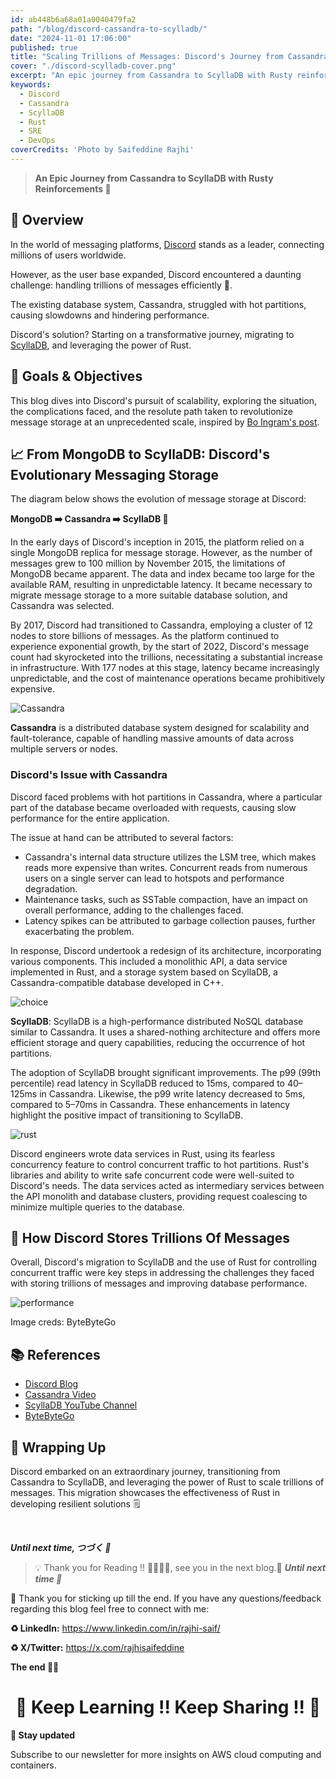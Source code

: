 ```yaml
---
id: ab448b6a68a01a0040479fa2
path: "/blog/discord-cassandra-to-scylladb/"
date: "2024-11-01 17:06:00"
published: true
title: "Scaling Trillions of Messages: Discord's Journey from Cassandra to ScyllaDB with Rust-Powered Solutions 🚀"
cover: "./discord-scylladb-cover.png"
excerpt: "An epic journey from Cassandra to ScyllaDB with Rusty reinforcements, detailing how Discord scaled to handle trillions of messages."
keywords:
  - Discord
  - Cassandra
  - ScyllaDB
  - Rust
  - SRE
  - DevOps
coverCredits: 'Photo by Saifeddine Rajhi'
---
```


> **An Epic Journey from Cassandra to ScyllaDB with Rusty Reinforcements 🚀**

## 🔰 Overview

In the world of messaging platforms, [Discord](https://discord.com/) stands as a leader, connecting millions of users worldwide.

However, as the user base expanded, Discord encountered a daunting challenge: handling trillions of messages efficiently 🤔.

The existing database system, Cassandra, struggled with hot partitions, causing slowdowns and hindering performance.

Discord's solution? Starting on a transformative journey, migrating to [ScyllaDB](https://www.scylladb.com/), and leveraging the power of Rust.

## 🎯 Goals & Objectives

This blog dives into Discord's pursuit of scalability, exploring the situation, the complications faced, and the resolute path taken to revolutionize message storage at an unprecedented scale, inspired by [Bo Ingram's post](https://discord.com/blog/how-discord-stores-trillions-of-messages).

## 📈 From MongoDB to ScyllaDB: Discord's Evolutionary Messaging Storage

The diagram below shows the evolution of message storage at Discord:

**MongoDB ➡️ Cassandra ➡️ ScyllaDB 🎉**

In the early days of Discord's inception in 2015, the platform relied on a single MongoDB replica for message storage. However, as the number of messages grew to 100 million by November 2015, the limitations of MongoDB became apparent. The data and index became too large for the available RAM, resulting in unpredictable latency. It became necessary to migrate message storage to a more suitable database solution, and Cassandra was selected.

By 2017, Discord had transitioned to Cassandra, employing a cluster of 12 nodes to store billions of messages. As the platform continued to experience exponential growth, by the start of 2022, Discord's message count had skyrocketed into the trillions, necessitating a substantial increase in infrastructure. With 177 nodes at this stage, latency became increasingly unpredictable, and the cost of maintenance operations became prohibitively expensive.

![Cassandra](./cassandra.jpg)

**Cassandra** is a distributed database system designed for scalability and fault-tolerance, capable of handling massive amounts of data across multiple servers or nodes.

### Discord's Issue with Cassandra

Discord faced problems with hot partitions in Cassandra, where a particular part of the database became overloaded with requests, causing slow performance for the entire application.

The issue at hand can be attributed to several factors:

- Cassandra's internal data structure utilizes the LSM tree, which makes reads more expensive than writes. Concurrent reads from numerous users on a single server can lead to hotspots and performance degradation.
- Maintenance tasks, such as SSTable compaction, have an impact on overall performance, adding to the challenges faced.
- Latency spikes can be attributed to garbage collection pauses, further exacerbating the problem.

In response, Discord undertook a redesign of its architecture, incorporating various components. This included a monolithic API, a data service implemented in Rust, and a storage system based on ScyllaDB, a Cassandra-compatible database developed in C++.

![choice](./choice.jpg)

**ScyllaDB**: ScyllaDB is a high-performance distributed NoSQL database similar to Cassandra. It uses a shared-nothing architecture and offers more efficient storage and query capabilities, reducing the occurrence of hot partitions.

The adoption of ScyllaDB brought significant improvements. The p99 (99th percentile) read latency in ScyllaDB reduced to 15ms, compared to 40–125ms in Cassandra. Likewise, the p99 write latency decreased to 5ms, compared to 5–70ms in Cassandra. These enhancements in latency highlight the positive impact of transitioning to ScyllaDB.

![rust](./rust.jpg)

Discord engineers wrote data services in Rust, using its fearless concurrency feature to control concurrent traffic to hot partitions. Rust's libraries and ability to write safe concurrent code were well-suited to Discord's needs. The data services acted as intermediary services between the API monolith and database clusters, providing request coalescing to minimize multiple queries to the database.

## 🔹 How Discord Stores Trillions Of Messages

Overall, Discord's migration to ScyllaDB and the use of Rust for controlling concurrent traffic were key steps in addressing the challenges they faced with storing trillions of messages and improving database performance.

![performance](./performance.jpg)
<div class="image-title">Image creds: ByteByteGo</div>

## 📚 References

- [Discord Blog](https://discord.com/blog)
- [Cassandra Video](https://www.youtube.com/watch?v=some-video)
- [ScyllaDB YouTube Channel](https://www.youtube.com/channel/UCsome-channel)
- [ByteByteGo](https://bytebytego.com/)

## 👏 Wrapping Up

Discord embarked on an extraordinary journey, transitioning from Cassandra to ScyllaDB, and leveraging the power of Rust to scale trillions of messages. This migration showcases the effectiveness of Rust in developing resilient solutions 🗒

<br>

**_Until next time, つづく 🎉_**

> 💡 Thank you for Reading !! 🙌🏻😁📃, see you in the next blog.🤘  _**Until next time 🎉**_

🚀 Thank you for sticking up till the end. If you have any questions/feedback regarding this blog feel free to connect with me:

**♻️ LinkedIn:** https://www.linkedin.com/in/rajhi-saif/

**♻️ X/Twitter:** https://x.com/rajhisaifeddine

**The end ✌🏻**

<h1 align="center">🔰 Keep Learning !! Keep Sharing !! 🔰</h1>

**📅 Stay updated**

Subscribe to our newsletter for more insights on AWS cloud computing and containers.
